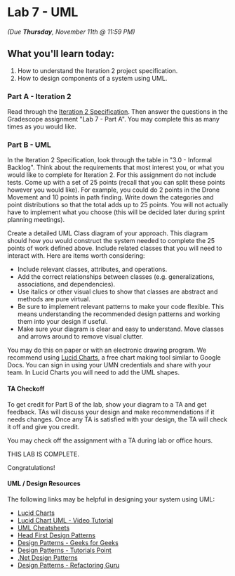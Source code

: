 # Lab 7 - UML

*(Due **Thursday**, November 11th @ 11:59 PM)*

## What you'll learn today:
<ol>
  <li>  How to understand the Iteration 2 project specification.
  <li>  How to design components of a system using UML.
</ol>

### Part A - Iteration 2

Read through the [Iteration 2 Specification](https://docs.google.com/document/d/1GbV9uZFnCM5gRT09fQgE1In0vyJ7bGO7FndG4EE1Xmw/edit?usp=sharing). Then answer the questions in the Gradescope assignment "Lab 7 - Part A".  You may complete this as many times as you would like.  

### Part B - UML

In the Iteration 2 Specification, look through the table in "3.0 - Informal Backlog".  Think about the requirements that most interest you, or what you would like to complete for Iteration 2.  For this assignment do not include tests.  Come up with a set of 25 points (recall that you can split these points however you would like).  For example, you could do 2 points in the Drone Movement and 10 points in path finding.  Write down the categories and point distributions so that the total adds up to 25 points.  You will not actually have to implement what you choose (this will be decided later during sprint planning meetings).

Create a detailed UML Class diagram of your approach.  This diagram should how you would construct the system needed to complete the 25 points of work defined above.  Include related classes that you will need to interact with.  Here are items worth considering:

 * Include relevant classes, attributes, and operations.
 * Add the correct relationships between classes (e.g. generalizations, associations, and dependencies).
 * Use italics or other visual clues to show that classes are abstract and methods are pure virtual.
 * Be sure to implement relevant patterns to make your code flexible.  This means understanding the recommended design patterns and working them into your design if useful.
 * Make sure your diagram is clear and easy to understand.  Move classes and arrows around to remove visual clutter.

You may do this on paper or with an electronic drawing program.  We recommend using [Lucid Charts](https://lucid.app), a free chart making tool similar to Google Docs.  You can sign in using your UMN credentials and share with your team.  In Lucid Charts you will need to add the UML shapes.

#### TA Checkoff

To get credit for Part B of the lab, show your diagram to a TA and get feedback.  TAs will discuss your design and make recommendations if it needs changes.  Once any TA is satisfied with your design, the TA will check it off and give you credit.

You may check off the assignment with a TA during lab or office hours.

THIS LAB IS COMPLETE.

Congratulations!

#### UML / Design Resources

The following links may be helpful in designing your system using UML:
 * [Lucid Charts](https://lucid.app)
 * [Lucid Chart UML - Video Tutorial](https://www.youtube.com/watch?v=UI6lqHOVHic&t=3s)
 * [UML Cheatsheets](https://modeling-languages.com/best-uml-cheatsheets-and-reference-guides/)
 * [Head First Design Patterns](https://primo.lib.umn.edu/primo-explore/search?query=any,contains,head%20first%20design%20patterns&search_scope=mncat_discovery&vid=TWINCITIES&lang=en_US)
 * [Design Patterns - Geeks for Geeks](https://www.geeksforgeeks.org/software-design-patterns/)
 * [Design Patterns - Tutorials Point](https://www.tutorialspoint.com/design_pattern/design_pattern_overview.htm)
 * [.Net Design Patterns](https://www.dofactory.com/net/design-patterns)
 * [Design Patterns - Refactoring Guru](https://refactoring.guru/design-patterns)
